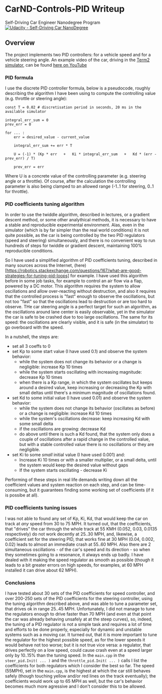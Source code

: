 # CarND-Controls-PID Writeup
Self-Driving Car Engineer Nanodegree Program
[![Udacity - Self-Driving Car NanoDegree](https://s3.amazonaws.com/udacity-sdc/github/shield-carnd.svg)](http://www.udacity.com/drive)


## Overview

The project implements two PID controllers: for a vehicle speed and for a vehicle steering angle. An example video of the car, driving in the [Term2 simulator](https://github.com/udacity/self-driving-car-sim/releases), can be found [here on YouTube](https://www.youtube.com/watch?v=0J0UKa9l3Ok)


### PID formula

I use the discrete PID controller formula, below is a pseudocode, roughly describing the algorithm I have been using to compute the controlling value (e.g. throttle or steering angle):

```
const T = 0.02 # discretisation period in seconds, 20 ms in the available simulator

integral_err_sum = 0
prev_err = 0

for ... :
    err = desired_value - current_value

    integral_err_sum += err * T

    U = (-1) * (Kp * err   +   Ki * integral_err_sum   +   Kd * (err - prev_err) / T)
    
    prev_err = err
```

Where U is a concrete value of the controlling parameter (e.g. steering angle or a throttle). Of course, after the calculation the controlling parameter is also being clamped to an allowed range (-1..1 for steering, 0..1 for throttle).


### PID coefficients tuning algorithm

In order to use the twiddle algorithm, described in lectures, or a gradient descent method, or some other analythical methods, it is necessary to have a stable and reproducible experimental environment.
Alas, even in the simulator (which is by far simpler than the real world conditions) it is not quite possible, as the car is being controlled by the two PID regulators (speed and steering) simultaneously, and there is no convenient way to run hundreds of steps for twiddle or gradient descent, maintaining 100% reproducible conditions.

So I have used a simplified algorithm of PID coefficients tuning, described in many sources across the Internet, (here)[https://robotics.stackexchange.com/questions/167/what-are-good-strategies-for-tuning-pid-loops] for example. I have used this algorithm before in some job tasks, for example to control an air flow via a flap, powered by a DC motor. This algorithm requires the system to allow oscillations and allow over-reacting without destruction, and also it requires that the controlled process is "fast" enough to observe the oscillations, but not too "fast" so that the oscillations lead to destruction or are too hard to observe. THe car steering angle is a perfect target for such an algorithm, as the oscillations around lane center is easily observable, yet in the simulator the car is safe to be crashed due to too large oscillations. The same for its speed: the oscillations are clearly visible, and it is safe (in the simulator) to go overboard with the speed.

In a nutshell, the steps are:

- set all 3 coeffs to 0
- set Kp to some start value (I have used 0.1) and observe the system behavior:
  * while the system does not change its behavior or a change is negligible: increase Kp 10 times
  * while the system starts oscillating with increasing magnitude: decrease Kp 10 times
  * when there is a Kp range, in which the system oscillates but keeps around a desired value, keep increasing or decreasing the Kp with small deltas until there's a minimum magnitude of oscillations found.
- set Kd to some initial value (I have used 0.01) and observe the system behavior:
  * while the system does not change its behavior (oscillates as before) or a change is negligible: increase Kd 10 times
  * while the system's oscillations decrease: keep increasing Kd with some small delta
  * if the oscillations are growing: decrease Kd
  * do above until there is such a Kd found, that the system only does a couple of oscillations after a rapid change in the controlled value, but with a stable controlled value there is no oscillations or they are negligible.
- set Ki to some _small_ initial value (I have used 0.001) and:
  * Increase Ki 10 times or with a smaller multiplier, or a small delta, until the system would keep the desired value without gaps
  * If the system starts oscillating - decrease Ki

Performing of these steps in real life demands writing down all the coefficient values and system reaction on each step, and can be time-consuming, but it guarantees finding some working set of coefficients (if it is possibe at all).


### PID coefficients tuning issues

I was not able to found any set of Kp, Ki, Kd, that would keep the car on track at _any_ speed from 30 to 75 MPH. It turned out, that the coefficients, that "drives" the car through the whole track at 55 KMH (0.052, 0.03, 0.0135 respectively) do not work decently at 25..30 MPH, and, likewise, a coefficient set for the steering PID, that works fine at 30 MPH (0.04, 0.002, 0.02) leads to almost an immediate crash at 55..60 MPH.
Also there are 2 simultaneous oscillations - of the car's speed and its direction - so when they sometimes going to a resonance, it always ends up badly. I have dealed with it making the speed regulator as smooth as possible (though it leads to a bit greater errors on high speeds, for examples, at 60 MPH installed it can drive about 62 MPH).


### Conclusions

I have tested about 30 sets of the PID coefficients for speed controller, and over 200-250 sets of the PID coefficients for the steering controller, using the tuning algorithm described above, and was able to tune a parameter set, that drives ok in range 25..45 MPH. Unfortunately, I did not manage to tune the regulators enough to drive faster than 70 MPH (and even at that point the car was already behaving unsafely at at the steep curves), so, indeed, the tuning of a PID regulator is not a simple task and requires a lot of time and efforts to be done properly, especially for dynamic and unstable systems such as a moving car.
It turned out, that it is more important to tune the regulator for the highest possible speed, as for the lower speeds it would behave not too worse; but it is not true vice versa: a regulator, that drives perfectly on a low speed, could cause crash even at a speed larger only by 10..15% than the tuning speed.
In the `main.cpp` in the `steer_pid.Init( ... )` and the `throttle_pid.Init( ... )` calls I list the coefficients for both regulators which I consider the best so far.
The speed (55MPH), set in the `main.cpp`, is the highest at which the car still behaves safely (though touching yellow and/or red lines on the track eventually); the coefficients would work up to 65 MPH as well, but the car's behavior becomes much more agressive and I don't consider this to be allowed.
